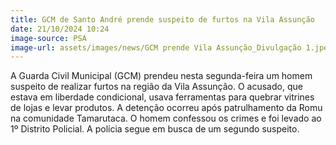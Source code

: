 ```yaml
---
title: GCM de Santo André prende suspeito de furtos na Vila Assunção
date: 21/10/2024 10:24
image-source: PSA
image-url: assets/images/news/GCM prende Vila Assunção_Divulgação 1.jpeg
---
```


A Guarda Civil Municipal (GCM) prendeu nesta segunda-feira um homem suspeito de realizar furtos na região da Vila Assunção. O acusado, que estava em liberdade condicional, usava ferramentas para quebrar vitrines de lojas e levar produtos. A detenção ocorreu após patrulhamento da Romu na comunidade Tamarutaca. O homem confessou os crimes e foi levado ao 1º Distrito Policial. A polícia segue em busca de um segundo suspeito.